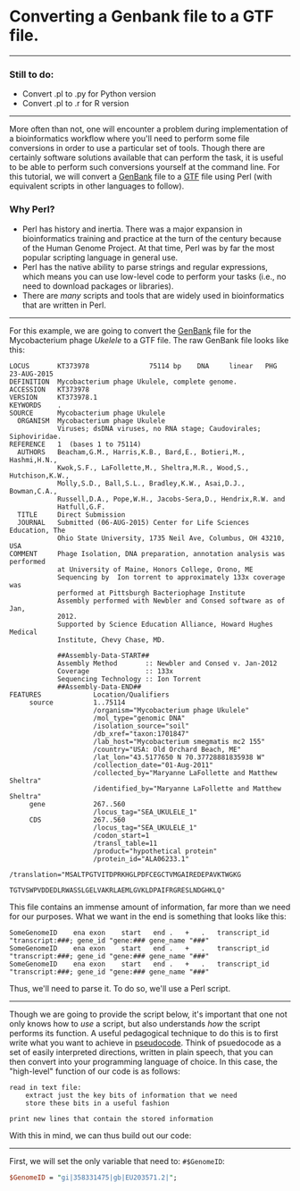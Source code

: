 # Converting a Genbank file to a GTF file.

***

### Still to do:
  * Convert .pl to .py for Python version
  * Convert .pl to .r for R version

***

More often than not, one will encounter a problem during implementation of a bioinformatics workflow where you'll need to perform some file conversions in order to use a particular set of tools. Though there are certainly software solutions available that can perform the task, it is useful to be able to perform such conversions yourself at the command line. For this tutorial, we will convert a [GenBank](https://www.ncbi.nlm.nih.gov/Sitemap/samplerecord.html) file to a [GTF](http://useast.ensembl.org/info/website/upload/gff.html) file using Perl (with equivalent scripts in other languages to follow).

### Why Perl?

  * Perl has history and inertia. There was a major expansion in bioinformatics training and practice at the turn of the century because of the Human Genome Project. At that time, Perl was by far the most popular scripting language in general use. 
  * Perl has the native ability to parse strings and regular expressions, which means you can use low-level code to perform your tasks (i.e., no need to download packages or libraries). 
  * There are _many_ scripts and tools that are widely used in bioinformatics that are written in Perl. 

***

For this example, we are going to convert the [GenBank](https://www.ncbi.nlm.nih.gov/nuccore/KT373978.1) file for the Mycobacterium phage _Ukelele_ to a GTF file. The raw GenBank file looks like this:

```
LOCUS       KT373978               75114 bp    DNA     linear   PHG 23-AUG-2015
DEFINITION  Mycobacterium phage Ukulele, complete genome.
ACCESSION   KT373978
VERSION     KT373978.1
KEYWORDS    .
SOURCE      Mycobacterium phage Ukulele
  ORGANISM  Mycobacterium phage Ukulele
            Viruses; dsDNA viruses, no RNA stage; Caudovirales; Siphoviridae.
REFERENCE   1  (bases 1 to 75114)
  AUTHORS   Beacham,G.M., Harris,K.B., Bard,E., Botieri,M., Hashmi,H.N.,
            Kwok,S.F., LaFollette,M., Sheltra,M.R., Wood,S., Hutchison,K.W.,
            Molly,S.D., Ball,S.L., Bradley,K.W., Asai,D.J., Bowman,C.A.,
            Russell,D.A., Pope,W.H., Jacobs-Sera,D., Hendrix,R.W. and
            Hatfull,G.F.
  TITLE     Direct Submission
  JOURNAL   Submitted (06-AUG-2015) Center for Life Sciences Education, The
            Ohio State University, 1735 Neil Ave, Columbus, OH 43210, USA
COMMENT     Phage Isolation, DNA preparation, annotation analysis was performed
            at University of Maine, Honors College, Orono, ME
            Sequencing by  Ion torrent to approximately 133x coverage was
            performed at Pittsburgh Bacteriophage Institute
            Assembly performed with Newbler and Consed software as of Jan,
            2012.
            Supported by Science Education Alliance, Howard Hughes Medical
            Institute, Chevy Chase, MD.
            
            ##Assembly-Data-START##
            Assembly Method       :: Newbler and Consed v. Jan-2012
            Coverage              :: 133x
            Sequencing Technology :: Ion Torrent
            ##Assembly-Data-END##
FEATURES             Location/Qualifiers
     source          1..75114
                     /organism="Mycobacterium phage Ukulele"
                     /mol_type="genomic DNA"
                     /isolation_source="soil"
                     /db_xref="taxon:1701847"
                     /lab_host="Mycobacterium smegmatis mc2 155"
                     /country="USA: Old Orchard Beach, ME"
                     /lat_lon="43.5177650 N 70.37728881835938 W"
                     /collection_date="01-Aug-2011"
                     /collected_by="Maryanne LaFollette and Matthew Sheltra"
                     /identified_by="Maryanne LaFollette and Matthew Sheltra"
     gene            267..560
                     /locus_tag="SEA_UKULELE_1"
     CDS             267..560
                     /locus_tag="SEA_UKULELE_1"
                     /codon_start=1
                     /transl_table=11
                     /product="hypothetical protein"
                     /protein_id="ALA06233.1"
                     /translation="MSALTPGTVITDPRKHGLPDFCEGCTVMGAIREDEPAVKTWGKG
                     TGTVSWPVDDEDLRWASSLGELVAKRLAEMLGVKLDPAIFRGRESLNDGHKLQ"
```

This file contains an immense amount of information, far more than we need for our purposes. What we want in the end is something that looks like this:

```
SomeGenomeID	ena	exon	start	end	.	+	.	transcript_id "transcript:###; gene_id "gene:### gene_name "###"
SomeGenomeID	ena	exon	start	end	.	+	.	transcript_id "transcript:###; gene_id "gene:### gene_name "###"
SomeGenomeID	ena	exon	start	end	.	+	.	transcript_id "transcript:###; gene_id "gene:### gene_name "###"
```

Thus, we'll need to parse it. To do so, we'll use a Perl script. 

***

Though we are going to provide the script below, it's important that one not only knows how to _use_ a script, but also understands _how_ the script performs its function. A useful pedagogical technique to do this is to first write what you want to achieve in [pseudocode](http://www.unf.edu/~broggio/cop2221/2221pseu.htm). Think of psuedocode as a set of easily interpreted directions, written in plain speech, that you can then convert into your programming language of choice. In this case, the "high-level" function of our code is as follows:

```
read in text file:
	extract just the key bits of information that we need
	store these bits in a useful fashion

print new lines that contain the stored information
```

With this in mind, we can thus build out our code:

***

First, we will set the only variable that need to: `#$GenomeID`:

```perl
$GenomeID = "gi|358331475|gb|EU203571.2|";
```






